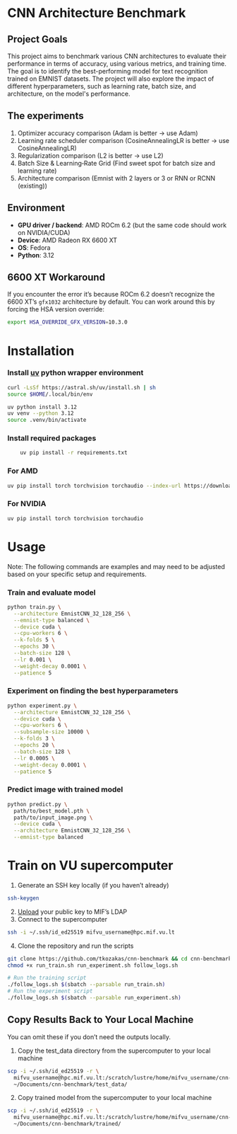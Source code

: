 # CNN Architecture Benchmark

## Project Goals

This project aims to benchmark various CNN architectures to evaluate their performance in terms of
accuracy, using various metrics, and training time. The goal is to identify the best-performing model for text
recognition trained on EMNIST datasets. The project will also explore the impact of different hyperparameters, such as
learning rate, batch size, and architecture, on the model's performance.

## The experiments
1. Optimizer accuracy comparison (Adam is better -> use Adam)
2. Learning rate scheduler comparison (CosineAnnealingLR is better -> use CosineAnnealingLR)
3. Regularization comparison (L2 is better -> use L2)
4. Batch Size & Learning‐Rate Grid (Find sweet spot for batch size and learning rate)
5. Architecture comparison (Emnist with 2 layers or 3 or RNN or RCNN (existing))

## Environment

- **GPU driver / backend**: AMD ROCm 6.2 (but the same code should work on NVIDIA/CUDA)
- **Device**: AMD Radeon RX 6600 XT
- **OS**: Fedora
- **Python**: 3.12

## 6600 XT Workaround

If you encounter the error it’s because ROCm 6.2 doesn’t recognize the 6600 XT’s `gfx1032` architecture by default. You
can work around this by forcing the HSA version override:

```bash
export HSA_OVERRIDE_GFX_VERSION=10.3.0
```  

# Installation
### Install [uv](https://github.com/astral-sh/uv) python wrapper environment
```bash
curl -LsSf https://astral.sh/uv/install.sh | sh
source $HOME/.local/bin/env

uv python install 3.12
uv venv --python 3.12
source .venv/bin/activate
```
### Install required packages
```bash
    uv pip install -r requirements.txt
```
### For AMD
```bash
uv pip install torch torchvision torchaudio --index-url https://download.pytorch.org/whl/rocm6.2
```
### For NVIDIA
```bash
uv pip install torch torchvision torchaudio
```

# Usage
Note: The following commands are examples and may need to be adjusted based on your specific setup and requirements.

### Train and evaluate model
```bash
python train.py \
  --architecture EmnistCNN_32_128_256 \
  --emnist-type balanced \
  --device cuda \
  --cpu-workers 6 \
  --k-folds 5 \
  --epochs 30 \
  --batch-size 128 \
  --lr 0.001 \
  --weight-decay 0.0001 \
  --patience 5
```

### Experiment on finding the best hyperparameters
```bash
python experiment.py \
  --architecture EmnistCNN_32_128_256 \
  --device cuda \
  --cpu-workers 6 \
  --subsample-size 10000 \
  --k-folds 3 \
  --epochs 20 \
  --batch-size 128 \
  --lr 0.0005 \
  --weight-decay 0.0001 \
  --patience 5
```
### Predict image with trained model
```bash
python predict.py \
  path/to/best_model.pth \
  path/to/input_image.png \
  --device cuda \
  --architecture EmnistCNN_32_128_256 \
  --emnist-type balanced
```

# Train on VU supercomputer
1. Generate an SSH key locally (if you haven’t already)
```bash
ssh-keygen
```
2. [Upload](https://mif.vu.lt/ldap/sshkey.php) your public key to MIF’s LDAP
3. Connect to the supercomputer
```bash
ssh -i ~/.ssh/id_ed25519 mifvu_username@hpc.mif.vu.lt
```
4. Clone the repository and run the scripts
```bash
git clone https://github.com/tkozakas/cnn-benchmark && cd cnn-benchmark
chmod +x run_train.sh run_experiment.sh follow_logs.sh

# Run the training script
./follow_logs.sh $(sbatch --parsable run_train.sh)
# Run the experiment script
./follow_logs.sh $(sbatch --parsable run_experiment.sh)
```
## Copy Results Back to Your Local Machine
You can omit these if you don’t need the outputs locally.
1. Copy the test_data directory from the supercomputer to your local machine
```bash
scp -i ~/.ssh/id_ed25519 -r \
  mifvu_username@hpc.mif.vu.lt:/scratch/lustre/home/mifvu_username/cnn-benchmark/test_data \
  ~/Documents/cnn-benchmark/test_data/
```
2. Copy trained model from the supercomputer to your local machine
```bash
scp -i ~/.ssh/id_ed25519 -r \
  mifvu_username@hpc.mif.vu.lt:/scratch/lustre/home/mifvu_username/cnn-benchmark/trained \
  ~/Documents/cnn-benchmark/trained/
```